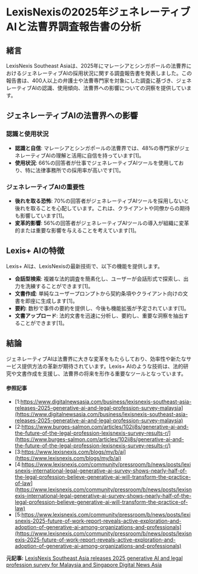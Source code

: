 # LexisNexisの2025年ジェネレーティブAIと法曹界調査報告書の分析

## 緒言

LexisNexis Southeast Asiaは、2025年にマレーシアとシンガポールの法曹界におけるジェネレーティブAIの採用状況に関する調査報告書を発表しました。この報告書は、400人以上の弁護士や法曹専門家を対象にした調査に基づき、ジェネレーティブAIの認識、使用傾向、法曹界への影響についての洞察を提供しています。

## ジェネレーティブAIの法曹界への影響

### 認識と使用状況

- **認識と自信**: マレーシアとシンガポールの法曹界では、48%の専門家がジェネレーティブAIの理解と活用に自信を持っています[1]。
- **使用状況**: 66%の回答者が仕事でジェネレーティブAIツールを使用しており、特に法律事務所での採用率が高いです[1]。

### ジェネレーティブAIの重要性

- **後れを取る恐怖**: 70%の回答者がジェネレーティブAIツールを採用しないと後れを取ることを心配しています。これは、クライアントや同僚からの期待も影響しています[1]。
- **変革的影響**: 56%の回答者がジェネレーティブAIツールの導入が組織に変革的または重要な影響を与えることを考えています[1]。

## Lexis+ AIの特徴

Lexis+ AIは、LexisNexisの最新技術で、以下の機能を提供します。

- **会話型検索**: 複雑な法的調査を簡素化し、ユーザーが会話形式で探索し、出力を洗練することができます[1]。
- **文書作成**: 単純なユーザープロンプトから契約条項やクライアント向けの文書を即座に生成します[1]。
- **要約**: 数秒で事件の要約を提供し、今後も機能拡張が予定されています[1]。
- **文書アップロード**: 法的文書を迅速に分析し、要約し、重要な洞察を抽出することができます[1]。

## 結論

ジェネレーティブAIは法曹界に大きな変革をもたらしており、効率性や新たなサービス提供方法の革新が期待されています。Lexis+ AIのような技術は、法的研究や文書作成を支援し、法曹界の将来を形作る重要なツールとなっています。

#### 参照記事
- [1:https://www.digitalnewsasia.com/business/lexisnexis-southeast-asia-releases-2025-generative-ai-and-legal-profession-survey-malaysia](https://www.digitalnewsasia.com/business/lexisnexis-southeast-asia-releases-2025-generative-ai-and-legal-profession-survey-malaysia)
- [2:https://www.burges-salmon.com/articles/102ij8s/generative-ai-and-the-future-of-the-legal-profession-lexisnexis-survey-results-r/](https://www.burges-salmon.com/articles/102ij8s/generative-ai-and-the-future-of-the-legal-profession-lexisnexis-survey-results-r/)
- [3:https://www.lexisnexis.com/blogs/my/b/ai](https://www.lexisnexis.com/blogs/my/b/ai)
- [4:https://www.lexisnexis.com/community/pressroom/b/news/posts/lexisnexis-international-legal-generative-ai-survey-shows-nearly-half-of-the-legal-profession-believe-generative-ai-will-transform-the-practice-of-law](https://www.lexisnexis.com/community/pressroom/b/news/posts/lexisnexis-international-legal-generative-ai-survey-shows-nearly-half-of-the-legal-profession-believe-generative-ai-will-transform-the-practice-of-law)
- [5:https://www.lexisnexis.com/community/pressroom/b/news/posts/lexisnexis-2025-future-of-work-report-reveals-active-exploration-and-adoption-of-generative-ai-among-organizations-and-professionals](https://www.lexisnexis.com/community/pressroom/b/news/posts/lexisnexis-2025-future-of-work-report-reveals-active-exploration-and-adoption-of-generative-ai-among-organizations-and-professionals)


**元記事:** [LexisNexis Southeast Asia releases 2025 generative AI and legal profession survey for Malaysia and Singapore Digital News Asia](https://www.digitalnewsasia.com/business/lexisnexis-southeast-asia-releases-2025-generative-ai-and-legal-profession-survey-malaysia)